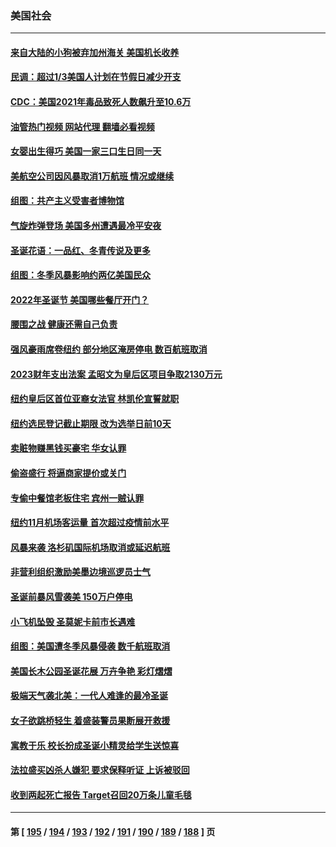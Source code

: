 ### 美国社会
---
#### [来自大陆的小狗被弃加州海关 美国机长收养](../../pages/ncid1078160/n13891407.md?12252045) 
#### [民调：超过1/3美国人计划在节假日减少开支](../../pages/ncid1078160/n13891337.md?12252045) 
#### [CDC：美国2021年毒品致死人数飙升至10.6万](../../pages/ncid1078160/n13891302.md?12252045) 
#### [油管热门视频 网站代理 翻墙必看视频](http://138.2.39.72:81/youtube.html?epic-marker?12252045)
#### [女婴出生得巧 美国一家三口生日同一天](../../pages/ncid1078160/n13891358.md?12252045) 
#### [美航空公司因风暴取消1万航班 情况或继续](../../pages/ncid1078160/n13891292.md?12252045) 
#### [组图：共产主义受害者博物馆](../../pages/ncid1078160/n13890747.md?12252045) 
#### [气旋炸弹登场 美国多州遭遇最冷平安夜](../../pages/ncid1078160/n13891170.md?12252045) 
#### [圣诞花语：一品红、冬青传说及更多](../../pages/ncid1078160/n13891201.md?12252045) 
#### [组图：冬季风暴影响约两亿美国民众](../../pages/ncid1078160/n13891023.md?12252045) 
#### [2022年圣诞节 美国哪些餐厅开门？](../../pages/ncid1078160/n13891113.md?12252045) 
#### [腰围之战 健康还需自己负责](../../pages/ncid1078160/n13890989.md?12252045) 
#### [强风豪雨席卷纽约 部分地区淹房停电 数百航班取消](../../pages/ncid1078160/n13890949.md?12252045) 
#### [2023财年支出法案 孟昭文为皇后区项目争取2130万元](../../pages/ncid1078160/n13890910.md?12252045) 
#### [纽约皇后区首位亚裔女法官 林凯伦宣誓就职](../../pages/ncid1078160/n13890899.md?12252045) 
#### [纽约选民登记截止期限 改为选举日前10天](../../pages/ncid1078160/n13890940.md?12252045) 
#### [卖赃物赚黑钱买豪宅 华女认罪](../../pages/ncid1078160/n13890930.md?12252045) 
#### [偷盗盛行 将逼商家提价或关门](../../pages/ncid1078160/n13890928.md?12252045) 
#### [专偷中餐馆老板住宅 宾州一贼认罪](../../pages/ncid1078160/n13890926.md?12252045) 
#### [纽约11月机场客运量 首次超过疫情前水平](../../pages/ncid1078160/n13890932.md?12252045) 
#### [风暴来袭 洛杉矶国际机场取消或延迟航班](../../pages/ncid1078160/n13890849.md?12252045) 
#### [非营利组织激励美墨边境巡逻员士气](../../pages/ncid1078160/n13890833.md?12252045) 
#### [圣诞前暴风雪袭美 150万户停电](../../pages/ncid1078160/n13890783.md?12252045) 
#### [小飞机坠毁 圣莫妮卡前市长遇难](../../pages/ncid1078160/n13890779.md?12252045) 
#### [组图：美国遭冬季风暴侵袭 数千航班取消](../../pages/ncid1078160/n13890403.md?12252045) 
#### [美国长木公园圣诞花展 万卉争艳  彩灯熠熠](../../pages/ncid1078160/n13890726.md?12252045) 
#### [极端天气袭北美：一代人难逢的最冷圣诞](../../pages/ncid1078160/n13890635.md?12252045) 
#### [女子欲跳桥轻生 着盛装警员果断展开救援](../../pages/ncid1078160/n13890314.md?12252045) 
#### [寓教于乐 校长扮成圣诞小精灵给学生送惊喜](../../pages/ncid1078160/n13890280.md?12252045) 
#### [法拉盛买凶杀人嫌犯 要求保释听证 上诉被驳回](../../pages/ncid1078160/n13890186.md?12252045) 
#### [收到两起死亡报告 Target召回20万条儿童毛毯](../../pages/ncid1078160/n13890259.md?12252045) 

---
#### 第 [ [195](./195.md?12252045) / [194](./194.md?12252045) / [193](./193.md?12252045) / [192](./192.md?12252045) / [191](./191.md?12252045) / [190](./190.md?12252045) / [189](./189.md?12252045) / [188](./188.md?12252045) ] 页

